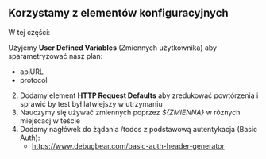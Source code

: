 ## Korzystamy z elementów konfiguracyjnych

W tej części:

Użyjemy **User Defined Variables** (Zmiennych użytkownika) aby sparametryzować nasz plan:
 - apiURL
 - protocol    
2. Dodamy element **HTTP Request Defaults** aby zredukować powtórzenia i sprawić by test był latwiejszy w utrzymaniu
3. Nauczymy się używać zmiennych poprzez _${ZMIENNA}_ w róznych miejscacj w teście
4. Dodamy nagłówek do żądania /todos z podstawową autentykacja (Basic Auth):
    - https://www.debugbear.com/basic-auth-header-generator